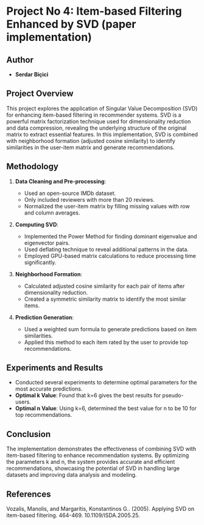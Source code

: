 # Project No 4: Item-based Filtering Enhanced by SVD (paper implementation)

## Author
- **Serdar Biçici**

## Project Overview
This project explores the application of Singular Value Decomposition (SVD) for enhancing item-based filtering in recommender systems. SVD is a powerful matrix factorization technique used for dimensionality reduction and data compression, revealing the underlying structure of the original matrix to extract essential features. In this implementation, SVD is combined with neighborhood formation (adjusted cosine similarity) to identify similarities in the user-item matrix and generate recommendations.

## Methodology
1. **Data Cleaning and Pre-processing**: 
   - Used an open-source IMDb dataset.
   - Only included reviewers with more than 20 reviews.
   - Normalized the user-item matrix by filling missing values with row and column averages.

2. **Computing SVD**:
   - Implemented the Power Method for finding dominant eigenvalue and eigenvector pairs.
   - Used deflating technique to reveal additional patterns in the data.
   - Employed GPU-based matrix calculations to reduce processing time significantly.

3. **Neighborhood Formation**:
   - Calculated adjusted cosine similarity for each pair of items after dimensionality reduction.
   - Created a symmetric similarity matrix to identify the most similar items.

4. **Prediction Generation**:
   - Used a weighted sum formula to generate predictions based on item similarities.
   - Applied this method to each item rated by the user to provide top recommendations.

## Experiments and Results
- Conducted several experiments to determine optimal parameters for the most accurate predictions.
- **Optimal k Value**: Found that k=6 gives the best results for pseudo-users.
- **Optimal n Value**: Using k=6, determined the best value for n to be 10 for top recommendations.

## Conclusion
The implementation demonstrates the effectiveness of combining SVD with item-based filtering to enhance recommendation systems. By optimizing the parameters k and n, the system provides accurate and efficient recommendations, showcasing the potential of SVD in handling large datasets and improving data analysis and modeling.

## References
Vozalis, Manolis, and Margaritis, Konstantinos G.. (2005). Applying SVD on item-based filtering. 464-469. 10.1109/ISDA.2005.25.
